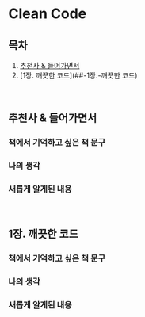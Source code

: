 
# Clean Code 

## 목차
1. [추천사 & 들어가면서](##-추천사-&-들어가면서)
1. [1장. 깨끗한 코드](##-1장.-깨끗한 코드)
<br/>


## 추천사 & 들어가면서
### 책에서 기억하고 싶은 책 문구
### 나의 생각
### 새롭게 알게된 내용

<br/>

## 1장. 깨끗한 코드
### 책에서 기억하고 싶은 책 문구
### 나의 생각
### 새롭게 알게된 내용
